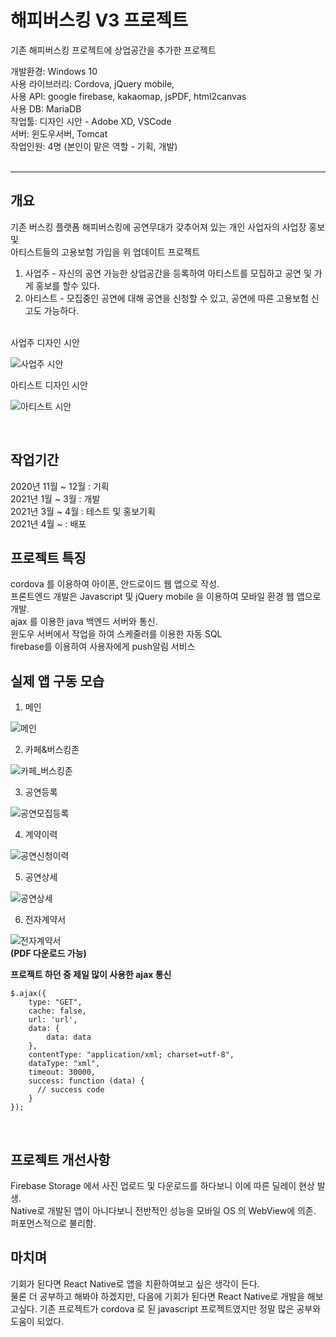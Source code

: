 # 해피버스킹 V3 프로젝트  
기존 해피버스킹 프로젝트에 상업공간을 추가한 프로젝트  

개발환경: Windows 10  
사용 라이브러리: Cordova, jQuery mobile,  
사용 API: google firebase, kakaomap, jsPDF, html2canvas  
사용 DB: MariaDB  
작업툴: 디자인 시안 - Adobe XD, VSCode  
서버: 윈도우서버, Tomcat  
작업인원: 4명 (본인이 맡은 역할 - 기획, 개발)  
<br/>

---

## 개요
기존 버스킹 플랫폼 해피버스킹에 공연무대가 갖추어져 있는 개인 사업자의 사업장 홍보 및  
아티스트들의 고용보험 가입을 위 업데이트 프로젝트  
1. 사업주 - 자신의 공연 가능한 상업공간을 등록하여 아티스트를 모집하고 공연 및 가게 홍보를 할수 있다.  
2. 아티스트 - 모집중인 공연에 대해 공연을 신청할 수 있고, 공연에 따른 고용보험 신고도 가능하다.  
<br /> 
사업주 디자인 시안

![사업주 시안](https://user-images.githubusercontent.com/62881936/112793555-765e7100-90a0-11eb-8119-7f1c71b8a490.jpg)  

아티스트 디자인 시안

![아티스트 시안](https://user-images.githubusercontent.com/62881936/112793571-7c545200-90a0-11eb-977d-516c7ccf2e1b.jpg)  

<br />

## 작업기간
2020년 11월 ~ 12월 : 기획  
2021년 1월 ~ 3월 : 개발  
2021년 3월 ~ 4월 : 테스트 및 홍보기획  
2021년 4월 ~  : 배포  

## 프로젝트 특징
cordova 를 이용하여 아이폰, 안드로이드 웹 앱으로 작성.  
프론트엔드 개발은 Javascript 및 jQuery mobile 을 이용하여 모바일 환경 웹 앱으로 개발.  
ajax 를 이용한 java 백엔드 서버와 통신.  
윈도우 서버에서 작업을 하여 스케줄러를 이용한 자동 SQL  
firebase를 이용하여 사용자에게 push알림 서비스  

## 실제 앱 구동 모습
1. 메인  

![메인](https://user-images.githubusercontent.com/62881936/112794294-9b071880-90a1-11eb-89b8-d2c28b0db4ea.jpg)

2. 카페&버스킹존  

![카페_버스킹존](https://user-images.githubusercontent.com/62881936/112794293-9a6e8200-90a1-11eb-9b4a-96612676a443.jpg)  

3. 공연등록  

![공연모집등록](https://user-images.githubusercontent.com/62881936/112794292-9a6e8200-90a1-11eb-9174-7ab721abe059.jpg)

4. 계약이력  

![공연신청이력](https://user-images.githubusercontent.com/62881936/112794291-99d5eb80-90a1-11eb-89a1-fafa74c338e9.jpg)

5. 공연상세  

![공연상세](https://user-images.githubusercontent.com/62881936/112794290-99d5eb80-90a1-11eb-9b37-26dbd312c16b.jpg)

6. 전자계약서  

![전자계약서](https://user-images.githubusercontent.com/62881936/112794285-98a4be80-90a1-11eb-8e7e-79a30defd52b.jpg)  
<b>(PDF 다운로드 가능)</b>
<br/>

<b>프로젝트 하던 중 제일 많이 사용한 ajax 통신</b>
```
$.ajax({
    type: "GET",
    cache: false,
    url: 'url',
    data: {
        data: data
    },
    contentType: "application/xml; charset=utf-8",
    dataType: "xml",
    timeout: 30000,
    success: function (data) {
      // success code
    }
});
```
<br/>

## 프로젝트 개선사항
Firebase Storage 에서 사진 업로드 및 다운로드를 하다보니 이에 따른 딜레이 현상 발생.  
Native로 개발된 앱이 아니다보니 전반적인 성능을 모바일 OS 의 WebView에 의존. 퍼포먼스적으로 불리함.  

## 마치며
기회가 된다면 React Native로 앱을 치환하여보고 싶은 생각이 든다.  
물론 더 공부하고 해봐야 하겠지만, 다음에 기회가 된다면 React Native로 개발을 해보고싶다.
기존 프로젝트가 cordova 로 된 javascript 프로젝트였지만 정말 많은 공부와 도움이 되었다.
